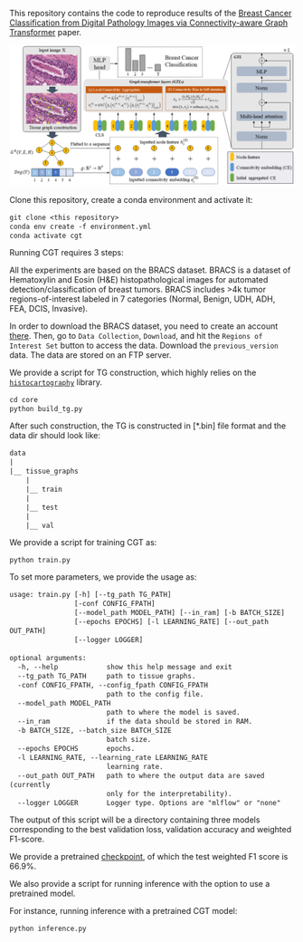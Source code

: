

This repository contains the code to reproduce results of the [Breast Cancer Classification from Digital Pathology Images via Connectivity-aware Graph Transformer]() paper. 


![Overview of the proposed approach.](figs/overview.png)



Clone this repository, create a conda environment and activate it:

```
git clone <this repository>
conda env create -f environment.yml
conda activate cgt
```



Running CGT requires 3 steps:



All the experiments are based on the BRACS dataset. BRACS is a dataset of Hematoxylin and Eosin (H&E) histopathological images for automated detection/classification of breast tumors. BRACS includes >4k tumor regions-of-interest labeled in 7 categories (Normal, Benign, UDH, ADH, FEA, DCIS, Invasive). 

In order to download the BRACS dataset, you need to create an account [there](https://www.bracs.icar.cnr.it/). Then, go to `Data Collection`, `Download`, and hit the `Regions of Interest Set` button to access the data. Download the `previous_version` data. The data are stored on an FTP server. 



We provide a script for TG construction, which highly relies on the [`histocartography`](https://github.com/histocartography/histocartography) library.

```
cd core
python build_tg.py
```

After such construction, the TG is constructed in [*.bin] file format and the data dir should look like:

```
data
|
|__ tissue_graphs
    |
    |__ train
    |
    |__ test
    |
    |__ val
```



We provide a script for training CGT as:

```
python train.py
```

To set more parameters, we provide the usage as:

```
usage: train.py [-h] [--tg_path TG_PATH]
                [-conf CONFIG_FPATH]
                [--model_path MODEL_PATH] [--in_ram] [-b BATCH_SIZE]
                [--epochs EPOCHS] [-l LEARNING_RATE] [--out_path OUT_PATH]
                [--logger LOGGER]

optional arguments:
  -h, --help            show this help message and exit
  --tg_path TG_PATH     path to tissue graphs.
  -conf CONFIG_FPATH, --config_fpath CONFIG_FPATH
                        path to the config file.
  --model_path MODEL_PATH
                        path to where the model is saved.
  --in_ram              if the data should be stored in RAM.
  -b BATCH_SIZE, --batch_size BATCH_SIZE
                        batch size.
  --epochs EPOCHS       epochs.
  -l LEARNING_RATE, --learning_rate LEARNING_RATE
                        learning rate.
  --out_path OUT_PATH   path to where the output data are saved (currently
                        only for the interpretability).
  --logger LOGGER       Logger type. Options are "mlflow" or "none"
```

The output of this script will be a directory containing three models corresponding to the best validation loss, validation accuracy and weighted F1-score. 



We provide a pretrained [checkpoint](./core/logs), of which the test weighted F1 score is 66.9%.

We also provide a script for running inference with the option to use a pretrained model.

For instance, running inference with a pretrained CGT model: 

```
python inference.py
```








